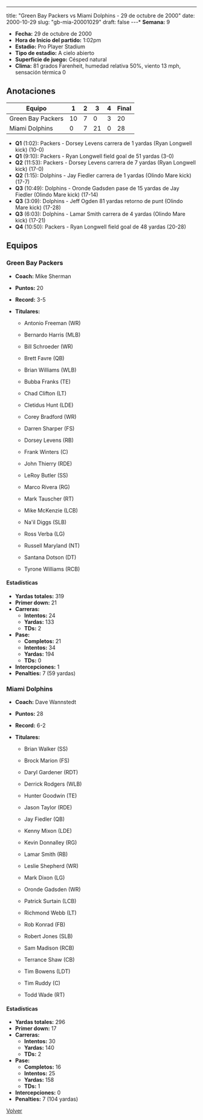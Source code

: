 ---
title: "Green Bay Packers vs Miami Dolphins - 29 de octubre de 2000"
date: 2000-10-29
slug: "gb-mia-20001029"
draft: false
---* **Semana:** 9
* **Fecha:** 29 de octubre de 2000
* **Hora de Inicio del partido:** 1:02pm
* **Estadio:** Pro Player Stadium
* **Tipo de estadio:** A cielo abierto
* **Superficie de juego:** Césped natural
* **Clima:** 81 grados Farenheit, humedad relativa 50%, viento 13 mph, sensación térmica 0




## Anotaciones
| Equipo | 1 | 2 | 3 | 4 | Final |
|--------|---|---|---|---|-------|
| Green Bay Packers  | 10 | 7 | 0 | 3  | 20 |
| Miami Dolphins  | 0 | 7 | 21 | 0  | 28 |
* **Q1** (1:02): Packers - Dorsey Levens carrera de 1 yardas (Ryan Longwell kick) (10-0)
* **Q1** (9:10): Packers - Ryan Longwell field goal de 51 yardas (3-0)
* **Q2** (11:53): Packers - Dorsey Levens carrera de 7 yardas (Ryan Longwell kick) (17-0)
* **Q2** (1:15): Dolphins - Jay Fiedler carrera de 1 yardas (Olindo Mare kick) (17-7)
* **Q3** (10:49): Dolphins - Oronde Gadsden pase de 15 yardas de Jay Fiedler (Olindo Mare kick) (17-14)
* **Q3** (3:09): Dolphins - Jeff Ogden 81 yardas retorno de punt (Olindo Mare kick) (17-28)
* **Q3** (6:03): Dolphins - Lamar Smith carrera de 4 yardas (Olindo Mare kick) (17-21)
* **Q4** (10:50): Packers - Ryan Longwell field goal de 48 yardas (20-28)


## Equipos


### Green Bay Packers
* **Coach:** Mike Sherman
* **Puntos:** 20
* **Record:** 3-5
* **Titulares:** 

  * Antonio Freeman (WR) 

  * Bernardo Harris (MLB) 

  * Bill Schroeder (WR) 

  * Brett Favre (QB) 

  * Brian Williams (WLB) 

  * Bubba Franks (TE) 

  * Chad Clifton (LT) 

  * Cletidus Hunt (LDE) 

  * Corey Bradford (WR) 

  * Darren Sharper (FS) 

  * Dorsey Levens (RB) 

  * Frank Winters (C) 

  * John Thierry (RDE) 

  * LeRoy Butler (SS) 

  * Marco Rivera (RG) 

  * Mark Tauscher (RT) 

  * Mike McKenzie (LCB) 

  * Na'il Diggs (SLB) 

  * Ross Verba (LG) 

  * Russell Maryland (NT) 

  * Santana Dotson (DT) 

  * Tyrone Williams (RCB) 

#### Estadísticas
* **Yardas totales:** 319
* **Primer down:** 21
* **Carreras:**
  * **Intentos:** 24
  * **Yardas:** 133
  * **TDs:** 2
* **Pase:**
  * **Completos:** 21
  * **Intentos:** 34
  * **Yardas:** 194
  * **TDs:** 0
* **Intercepciones:** 1
* **Penalties:** 7 (59 yardas)

### Miami Dolphins
* **Coach:** Dave Wannstedt
* **Puntos:** 28
* **Record:** 6-2
* **Titulares:** 

  * Brian Walker (SS) 

  * Brock Marion (FS) 

  * Daryl Gardener (RDT) 

  * Derrick Rodgers (WLB) 

  * Hunter Goodwin (TE) 

  * Jason Taylor (RDE) 

  * Jay Fiedler (QB) 

  * Kenny Mixon (LDE) 

  * Kevin Donnalley (RG) 

  * Lamar Smith (RB) 

  * Leslie Shepherd (WR) 

  * Mark Dixon (LG) 

  * Oronde Gadsden (WR) 

  * Patrick Surtain (LCB) 

  * Richmond Webb (LT) 

  * Rob Konrad (FB) 

  * Robert Jones (SLB) 

  * Sam Madison (RCB) 

  * Terrance Shaw (CB) 

  * Tim Bowens (LDT) 

  * Tim Ruddy (C) 

  * Todd Wade (RT) 

#### Estadísticas
* **Yardas totales:** 296
* **Primer down:** 17
* **Carreras:**
  * **Intentos:** 30
  * **Yardas:** 140
  * **TDs:** 2
* **Pase:**
  * **Completos:** 16
  * **Intentos:** 25
  * **Yardas:** 158
  * **TDs:** 1
* **Intercepciones:** 0
* **Penalties:** 7 (104 yardas)


[Volver](/historia/2000)
